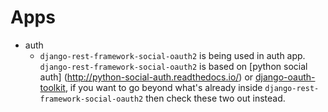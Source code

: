 # Apps
- auth
  - `django-rest-framework-social-oauth2` is being used in auth app. `django-rest-framework-social-oauth2` is based on [python social auth] (http://python-social-auth.readthedocs.io/) or [django-oauth-toolkit](https://django-oauth-toolkit.readthedocs.org/), if you want to go beyond  what's already inside `django-rest-framework-social-oauth2` then check these two out instead. 
